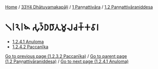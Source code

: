 
[Home](/) / [33Y4 Dhātuyamakapāḷi](../...md) / [1 Paṇṇattivāra](...md) / [1.2 Paṇṇattivāraniddesa](../33Y4/1/1.2.md)

# 𑁧𑁇𑁨𑁇𑁪 𑀲𑀼𑀤𑁆𑀥𑀥𑀸𑀢𑀼𑀫𑀽𑀮𑀘𑀓𑁆𑀓𑀯𑀸𑀭

* [1.2.4.1 Anuloma](1.2.4/1.2.4.1.md)
* [1.2.4.2 Paccanīka](1.2.4/1.2.4.2.md)

[Go to previous page (1.2.3.2 Paccanīka)](1.2.3/1.2.3.2.md) / [Go to parent page (1.2 Paṇṇattivāraniddesa)](../33Y4/1/1.2.md) / [Go to next page (1.2.4.1 Anuloma)](1.2.4/1.2.4.1.md)


